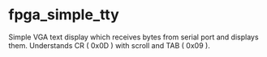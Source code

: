 # fpga_simple_tty
Simple VGA text display which receives bytes from serial port and displays them. Understands CR ( 0x0D ) with scroll and TAB ( 0x09 ).
